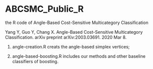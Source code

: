 # ABCSMC_Public_R
the R code of Angle-Based Cost-Sensitive Multicategory Classification

Yang Y, Guo Y, Chang X. Angle-Based Cost-Sensitive Multicategory Classification. arXiv preprint arXiv:2003.03691. 2020 Mar 8.

1. angle-creation.R creats the angle-based simplex vertices;

2. angle-based-boosting.R includes our methods and other baseline classifiers of boosting.
